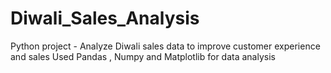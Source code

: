 # Diwali_Sales_Analysis
Python project - Analyze Diwali sales data to improve customer experience and sales
Used Pandas , Numpy and Matplotlib for data analysis
